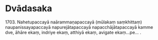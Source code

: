 

# Dvādasaka






1703\. Nahetupaccayā naārammaṇapaccayā (mūlakaṃ saṃkhittaṃ) naupanissayapaccayā napurejātapaccayā napacchājātapaccayā kamme dve, āhāre ekaṃ, indriye ekaṃ, atthiyā ekaṃ, avigate ekaṃ…pe… .



